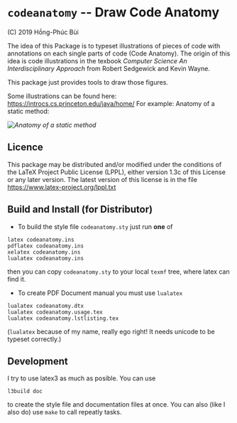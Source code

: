 # `codeanatomy` -- Draw Code Anatomy #


(C) 2019 Hồng-Phúc Bùi

The idea of this Package is to typeset illustrations of pieces of code with 
annotations on each single parts of code (Code Anatomy). The origin of this idea is
code illustrations in the texbook _Computer Science An Interdisciplinary Approach_
from Robert Sedgewick and Kevin Wayne.

This package just provides tools to draw those figures.

Some illustrations can be found here: 
<a href="https://introcs.cs.princeton.edu/java/home/">https://introcs.cs.princeton.edu/java/home/</a>
For example: Anatomy of a static method:


_![Anatomy of a static method](https://introcs.cs.princeton.edu/java/11cheatsheet/images/function.png)_


## Licence ##


This package may be distributed and/or modified under the conditions of the
LaTeX Project Public License (LPPL), either version 1.3c of this
License or any later version.  The latest version
of this license is in the file https://www.latex-project.org/lppl.txt

## Build and Install (for Distributor) ##


* To build the style file `codeanatomy.sty` just run **one** of 

```
latex codeanatomy.ins
pdflatex codeanatomy.ins
xelatex codeanatomy.ins
lualatex codeanatomy.ins
```

then you can copy `codeanatomy.sty` to your local `texmf` tree, where latex can find it.

* To create PDF Document manual you must use `lualatex`

```
lualatex codeanatomy.dtx
lualatex codeanatomy.usage.tex
lualatex codeanatomy.lstlisting.tex
```

(`lualatex` because of my name, really ego right! It needs unicode to be typeset correctly.)

## Development ##


I try to use latex3 as much as posible. You can use 

```
l3build doc
```

to create the style file and documentation files at once. You can also (like I also do) use `make`
to call repeatly tasks.

